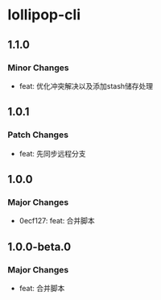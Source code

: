 # lollipop-cli

## 1.1.0

### Minor Changes

- feat: 优化冲突解决以及添加stash储存处理

## 1.0.1

### Patch Changes

- feat: 先同步远程分支

## 1.0.0

### Major Changes

- 0ecf127: feat: 合并脚本

## 1.0.0-beta.0

### Major Changes

- feat: 合并脚本
